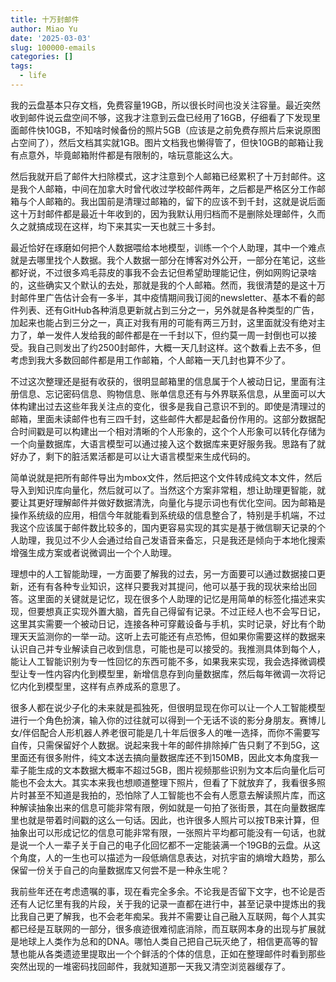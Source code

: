 ```yaml
---
title: 十万封邮件
author: Miao Yu
date: '2025-03-03'
slug: 100000-emails
categories: []
tags:
  - life
---
```

我的云盘基本只存文档，免费容量19GB，所以很长时间也没关注容量。最近突然收到邮件说云盘空间不够，这我才注意到云盘已经用了16GB，仔细看了下发现里面邮件快10GB，不知啥时候备份的照片5GB（应该是之前免费存照片后来说原图占空间了），然后文档其实就1GB。图片文档我也懒得管了，但快10GB的邮箱让我有点意外，毕竟邮箱附件都是有限制的，啥玩意能这么大。

然后我就开启了邮件大扫除模式，这才注意到个人邮箱已经累积了十万封邮件。这是我个人邮箱，中间在加拿大时曾代收过学校邮件两年，之后都是严格区分工作邮箱与个人邮箱的。我出国前是清理过邮箱的，留下的应该不到千封，这就是说后面这十万封邮件都是最近十年收到的，因为我默认用归档而不是删除处理邮件，久而久之就搞成现在这样，均下来其实一天也就三十多封。

最近恰好在琢磨如何把个人数据喂给本地模型，训练一个个人助理，其中一个难点就是去哪里找个人数据。我个人数据一部分在博客对外公开，一部分在笔记，这些都好说，不过很多鸡毛蒜皮的事我不会去记但希望助理能记住，例如网购记录啥的，这些确实又个默认的去处，那就是我的个人邮箱。然而，我很清楚的是这十万封邮件里广告估计会有一多半，其中疫情期间我订阅的newsletter、基本不看的邮件列表、还有GitHub各种消息更新就占到三分之一，另外就是各种类型的广告，加起来也能占到三分之一，真正对我有用的可能有两三万封，这里面就没有绝对主力了，单一发件人发给我的邮件都是在一千封以下，但约莫一周一封倒也可以接受。我自己则发出了约2500封邮件，大概一天几封这样。这个数看上去不多，但考虑到我大多数回邮件都是用工作邮箱，个人邮箱一天几封也算不少了。

不过这次整理还是挺有收获的，很明显邮箱里的信息属于个人被动日记，里面有注册信息、忘记密码信息、购物信息、账单信息还有与外界联系信息，从里面可以大体构建出过去这些年我关注点的变化，很多是我自己意识不到的。即使是清理过的邮箱，里面未读邮件也有三四千封，这些邮件大都是起备份作用的。这部分数据配合时间戳是可以构建出一个相对清晰的个人形象的，这个个人形象可以转化存储为一个向量数据库，大语言模型可以通过接入这个数据库来更好服务我。思路有了就好办了，剩下的脏活累活都是可以让大语言模型来生成代码的。

简单说就是把所有邮件导出为mbox文件，然后把这个文件转成纯文本文件，然后导入到知识库向量化，然后就可以了。当然这个方案非常粗，想让助理更智能，就要让其更好理解邮件并做好数据清洗，向量化与提示词也有优化空间。因为邮箱是操作系统级的应用，相信今年就能看到系统级的信息整合了，特别是手机端，不过我这个应该属于邮件数比较多的，国内更容易实现的其实是基于微信聊天记录的个人助理，我见过不少人会通过给自己发语音来备忘，只是我还是倾向于本地化搜索增强生成方案或者说微调出一个个人助理。

理想中的人工智能助理，一方面要了解我的过去，另一方面要可以通过数据接口更新，还有有各种专业知识，这样只要我对其提问，他可以基于我的现状来给出回答。这里面的关键就是记忆，现在很多个人助理的记忆是用简单的标签化描述来实现，但要想真正实现外置大脑，首先自己得留有记录。不过正经人也不会写日记，这里其实需要一个被动日记，连接各种可穿戴设备与手机，实时记录，好比有个助理天天监测你的一举一动。这听上去可能还有点恐怖，但如果你需要这样的数据来认识自己并专业解读自己收到信息，可能也是可以接受的。我推测具体到每个人，能让人工智能识别为专一性回忆的东西可能不多，如果我来实现，我会选择微调模型让专一性内容内化到模型里，新增信息存到向量数据库，然后每年微调一次将记忆内化到模型里，这样有点养成系的意思了。

很多人都在说少子化的未来就是孤独死，但很明显现在你可以让一个人工智能模型进行一个角色扮演，输入你的过往就可以得到一个无话不谈的影分身朋友。赛博儿女/伴侣配合人形机器人养老很可能是几十年后很多人的唯一选择，而你不需要写自传，只需保留好个人数据。说起来我十年的邮件排除掉广告只剩了不到5G，这里面还有很多附件，纯文本送去搞向量数据库还不到150MB，因此文本角度我一辈子能生成的文本数据大概率不超过5GB，图片视频那些识别为文本后向量化后可能也不会太大。其实本来我也想顺道整理下照片，但看了下就放弃了，我看很多照片时甚至不知道是我拍的，恐怕除了人工智能也不会有人愿意去解读照片库，而这种解读抽象出来的信息可能非常有限，例如就是一句拍了张街景，其在向量数据库里也就是带着时间戳的这么一句话。因此，也许很多人照片可以按TB来计算，但抽象出可以形成记忆的信息可能非常有限，一张照片平均都可能没有一句话，也就是说一个人一辈子关于自己的电子化回忆都不一定能装满一个19GB的云盘。从这个角度，人的一生也可以描述为一段低熵信息表达，对抗宇宙的熵增大趋势，那么保留一份关于自己的向量数据库又何尝不是一种永生呢？

我前些年还在考虑遗嘱的事，现在看完全多余。不论我是否留下文字，也不论是否还有人记忆里有我的片段，关于我的记录一直都在进行中，甚至记录中提炼出的我比我自己更了解我，也不会老年痴呆。我并不需要让自己融入互联网，每个人其实都已经是互联网的一部分，很多痕迹很难彻底消除，而互联网本身的出现与扩展就是地球上人类作为总和的DNA。哪怕人类自己把自己玩灭绝了，相信更高等的智慧也能从各类遗迹里提取出一个个鲜活的个体的信息，正如在整理邮件时看到那些突然出现的一堆密码找回邮件，我就知道那一天我又清空浏览器缓存了。
